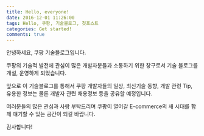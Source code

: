 ```yaml
---
title: Hello, everyone!
date: 2016-12-01 11:26:00
tags: Hello, 쿠팡, 기술블로그, 첫포스트
categories: Get started!
comments: true
---
```


안녕하세요, 쿠팡 기술블로그입니다.

쿠팡의 기술적 발전에 관심이 많은 개발자분들과 소통하기 위한 창구로서 기술 블로그를 개설, 운영하게 되었습니다.

앞으로 이 기술블로그를 통해서 쿠팡 개발자들의 일상, 최신기술 동향, 개발 관련 Tip, 유용한 정보는 물론 개발자 관련 채용정보 등을 공유할 예정입니다.

여러분들의 많은 관심과 사랑 부탁드리며 쿠팡이 열어갈 E-commerce의 새 시대를 함께 얘기할 수 있는 공간이 되길 바랍니다.

감사합니다!